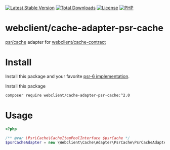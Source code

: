 [![Latest Stable Version](https://img.shields.io/packagist/v/webclient/cache-adapter-psr-cache.svg?style=flat-square)](https://packagist.org/packages/webclient/cache-adapter-psr-cache)
[![Total Downloads](https://img.shields.io/packagist/dt/webclient/cache-adapter-psr-cache.svg?style=flat-square)](https://packagist.org/packages/webclient/cache-adapter-psr-cache/stats)
[![License](https://img.shields.io/packagist/l/webclient/cache-adapter-psr-cache.svg?style=flat-square)](https://github.com/phpwebclient/cache-adapter-psr-cache/blob/master/LICENSE)
[![PHP](https://img.shields.io/packagist/php-v/webclient/cache-adapter-psr-cache.svg?style=flat-square)](https://php.net)

# webclient/cache-adapter-psr-cache

[psr/cache](https://packagist.org/packages/psr/cache) adapter for [webclient/cache-contract](https://packagist.org/packages/webclient/cache-contract)

# Install

Install this package and your favorite [psr-6 implementation](https://packagist.org/providers/psr/cache-implementation).

Install this package
```bash
composer require webclient/cache-adapter-psr-cache:^2.0
```

# Usage
```php
<?php

/** @var \Psr\Cache\CacheItemPoolInterface $psrCache */
$psrCacheAdapter = new \Webclient\Cache\Adapter\PsrCache\PsrCacheAdapter($psrCache);
```
